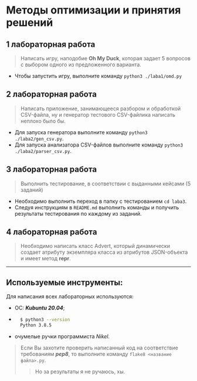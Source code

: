 # Методы оптимизации и принятия решений

## 1 лабораторная работа

> Написать игру, наподобие **Oh My Duck**, которая задает 5 вопросов с выбором одного из предложенного варианта.

- Чтобы запустить игру, выполните команду `python3 ./laba1/omd.py`

## 2 лабораторная работа

> Написать приложение, занимающееся разбором и обработкой CSV-файла, ну и генератор тестового CSV-файлика написать неплохо было бы.

- Для запуска генератора выполните команду `python3 ./laba2/gen_csv.py`.
- Для запуска анализатора CSV-файлов выполните команду `python3 ./laba2/parser_csv.py`.


## 3 лабораторная работа

> Выполнить тестирование, в соответствии с выданными кейсами (5 заданий)

- Необходимо выполнить переход в папку с тестированием `cd laba3`.
- Следуя инструкциям в `README.md` выполнить команды и получить результаты тестирования по каждому из заданий.


## 4 лабораторная работа

> Необходимо написать класс Advert, который динамически создает атрибуту экземпляра класса из атрибутов JSON-объекта и имеет метод __repr__.




-----------

## Используемые инструменты:
Для написания всех лабораторных используются:
- ОС: ***Kubuntu 20.04***;
- ```bash
	$ python3 --version
	Python 3.8.5
  ```
- очумелые ручки программиста _Nikel_.

> Если Вы захотите проверить написанный код на соответствие требованиям ***pep8***, то выполните команду `flake8 <название файла>.py`. 
> > Но за результаты я не ручаюсь, хы.
